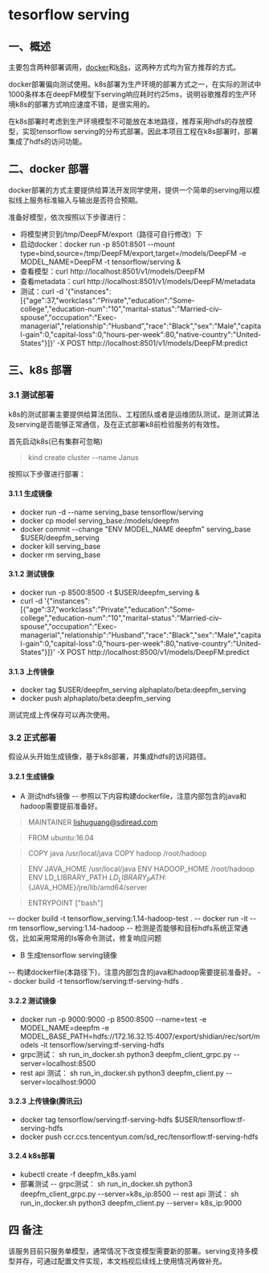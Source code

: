 # tesorflow serving

## 一、概述
主要包含两种部署调用，[docker](https://github.com/alphaplato/alphaplato/blob/master/DeepLearning/TFServing/docker.md)和[k8s](https://github.com/alphaplato/alphaplato/blob/master/DeepLearning/TFServing/k8s.md)，这两种方式均为官方推荐的方式。

docker部署偏向测试使用。k8s部署为生产环境的部署方式之一，在实际的测试中1000条样本在deepFM模型下serving响应耗时约25ms，说明谷歌推荐的生产环境k8s的部署方式响应速度不错，是很实用的。

在k8s部署时考虑到生产环境模型不可能放在本地路径，推荐采用hdfs的存放模型，实现tensorflow serving的分布式部署。因此本项目工程在k8s部署时，部署集成了hdfs的访问功能。

## 二、docker 部署
docker部署的方式主要提供给算法开发同学使用，提供一个简单的serving用以模拟线上服务标准输入与输出是否符合预期。

准备好模型，依次按照以下步骤进行：
- 将模型拷贝到/tmp/DeepFM/export（路径可自行修改）下
- 启动docker：docker run -p 8501:8501 --mount type=bind,source=/tmp/DeepFM/export,target=/models/DeepFM -e MODEL_NAME=DeepFM -t tensorflow/serving &
- 查看模型：curl http://localhost:8501/v1/models/DeepFM
- 查看metadata：curl http://localhost:8501/v1/models/DeepFM/metadata
- 测试：curl -d '{"instances": [{"age":37,"workclass":"Private","education":"Some-college","education-num":"10","marital-status":"Married-civ-spouse","occupation":"Exec-managerial","relationship":"Husband","race":"Black","sex":"Male","capital-gain":0,"capital-loss":0,"hours-per-week":80,"native-country":"United-States"}]}' -X POST http://localhost:8501/v1/models/DeepFM:predict
## 三、k8s 部署
### 3.1 测试部署
k8s的测试部署主要提供给算法团队、工程团队或者是运维团队测试，是测试算法及serving是否能够正常通信，及在正式部署k8前检验服务的有效性。

首先启动k8s(已有集群可忽略)
> kind create cluster --name Janus

按照以下步骤进行部署：
#### 3.1.1 生成镜像
- docker run -d --name serving_base tensorflow/serving
- docker cp model serving_base:/models/deepfm
- docker commit --change "ENV MODEL_NAME deepfm" serving_base $USER/deepfm_serving
- docker kill serving_base
- docker rm serving_base
#### 3.1.2 测试镜像
- docker run -p 8500:8500 -t $USER/deepfm_serving &
- curl -d '{"instances": [{"age":37,"workclass":"Private","education":"Some-college","education-num":"10","marital-status":"Married-civ-spouse","occupation":"Exec-managerial","relationship":"Husband","race":"Black","sex":"Male","capital-gain":0,"capital-loss":0,"hours-per-week":80,"native-country":"United-States"}]}' -X POST http://localhost:8500/v1/models/DeepFM:predict
#### 3.1.3 上传镜像
- docker tag $USER/deepfm_serving alphaplato/beta:deepfm_serving
- docker push alphaplato/beta:deepfm_serving

测试完成上传保存可以再次使用。

### 3.2 正式部署
假设从头开始生成镜像，基于k8s部署，并集成hdfs的访问路径。
#### 3.2.1 生成镜像
- A 测试hdfs镜像
-- 参照以下内容构建dockerfile，注意内部包含的java和hadoop需要提前准备好。

> MAINTAINER lishuguang@sdiread.com

> FROM ubuntu:16.04

> COPY java /usr/local/java
> COPY hadoop /root/hadoop

> ENV JAVA_HOME /usr/local/java
> ENV HADOOP_HOME /root/hadoop
> ENV LD_LIBRARY_PATH ${LD_LIBRARY_PATH}:${JAVA_HOME}/jre/lib/amd64/server

> ENTRYPOINT ["bash"]

-- docker build -t tensorflow_serving:1.14-hadoop-test .
-- docker run -it --rm tensorflow_serving:1.14-hadoop
-- 检测是否能够和目标hdfs系统正常通信，比如采用常用的ls等命令测试，修复响应问题
- B 生成tensorflow serving镜像

-- 构建dockerfile(本路径下)，注意内部包含的java和hadoop需要提前准备好。
-- docker build -t tensorflow/serving:tf-serving-hdfs .
#### 3.2.2 测试镜像
- docker run -p 9000:9000 -p 8500:8500 --name=test -e MODEL_NAME=deepfm -e MODEL_BASE_PATH=hdfs://172.16.32.15:4007/export/shidian/rec/sort/models -it tensorflow/serving:tf-serving-hdfs
- grpc测试： sh run_in_docker.sh python3 deepfm_client_grpc.py --server=localhost:8500
- rest api 测试： sh run_in_docker.sh python3 deepfm_client.py  --server=localhost:9000
#### 3.2.3 上传镜像(腾讯云)
- docker tag tensorflow/serving:tf-serving-hdfs $USER/tensorflow:tf-serving-hdfs
- docker push ccr.ccs.tencentyun.com/sd_rec/tensorflow:tf-serving-hdfs
#### 3.2.4 k8s部署
- kubectl create -f deepfm_k8s.yaml
- 部署测试
-- grpc测试： sh run_in_docker.sh python3 deepfm_client_grpc.py --server=k8s_ip:8500
-- rest api 测试： sh run_in_docker.sh python3 deepfm_client.py  --server= k8s_ip:9000

## 四 备注
该服务目前只服务单模型，通常情况下改变模型需要新的部署。serving支持多模型并存，可通过配置文件实现，本文档视后续线上使用情况再做补充。

